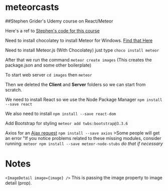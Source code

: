 # meteorcasts

##Stephen Grider's Udemy course on React/Meteor

Here's a ref to [Stephen's code for this course](https://github.com/stephengrider/meteorcasts)

Need to install chocolatey to install Meteor for Windows.
[Find that Here](https://chocolatey.org/install)

Need to install Meteor.js (With Chocolatey) just type `choco install meteor`

After that we run the command `meteor create images` (This creates the package.json and some other boilerplate)

To start web server `cd images` then `meteor`

Then we deleted the __Client__ and __Server__ folders so we can start from scratch.

We need to install React so we use the Node Package Manager `npm install --save react`

We also need to install `npm install --save react-dom`

Add Bootstrap for styling `meteor add twbs:bootstrap@3.3.6`

Axios for an [Ajax request](https://github.com/mzabriskie/axios)
    `npm install --save axios`
    >Some people will get an error "If you notice problems related to these missing modules, consider running: `meteor npm install --save meteor-node-stubs` _do that if necessary_

Notes
================
`<ImageDetail image={image} />` This is passing the image property to image detail (prop).
